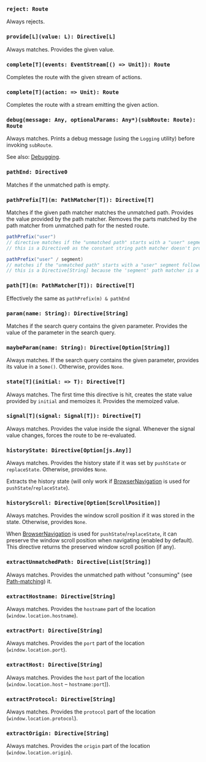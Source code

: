 ###  `reject: Route`

Always rejects.

###  `provide[L](value: L): Directive[L]`

Always matches.
Provides the given value.

###  `complete[T](events: EventStream[() => Unit]): Route`

Completes the route with the given stream of actions.

###  `complete[T](action: => Unit): Route`

Completes the route with a stream emitting the given action.

###  `debug(message: Any, optionalParams: Any*)(subRoute: Route): Route`

Always matches.
Prints a debug message (using the `Logging` utility) before invoking `subRoute`.

See also: [Debugging](/overview/debugging).

###  `pathEnd: Directive0`

Matches if the unmatched path is empty.

###  `pathPrefix[T](m: PathMatcher[T]): Directive[T]`

Matches if the given path matcher matches the unmatched path.
Provides the value provided by the path matcher.
Removes the parts matched by the path matcher from unmatched path for the nested route.

```scala
pathPrefix("user") 
// directive matches if the "unmatched path" starts with a "user" segment
// this is a Directive0 as the constant string path matcher doesn't provide a value

pathPrefix("user" / segment)
// matches if the "unmatched path" starts with a "user" segment followed by another segment
// this is a Directive[String] because the 'segment' path matcher is a PathMatcher[String] 
```

###  `path[T](m: PathMatcher[T]): Directive[T]`

Effectively the same as `pathPrefix(m) & pathEnd`

###  `param(name: String): Directive[String]`

Matches if the search query contains the given parameter.
Provides the value of the parameter in the search query.

###  `maybeParam(name: String): Directive[Option[String]]`

Always matches.
If the search query contains the given parameter, provides its value in a `Some()`. Otherwise, provides `None`.

###  `state[T](initial: => T): Directive[T]`

Always matches.
The first time this directive is hit, creates the state value provided by `initial` and memoizes it.
Provides the memoized value.

###  `signal[T](signal: Signal[T]): Directive[T]`

Always matches.
Provides the value inside the signal. Whenever the signal value changes, forces the route to be re-evaluated.

###  `historyState: Directive[Option[js.Any]]`

Always matches.
Provides the history state if it was set by `pushState` or `replaceState`. Otherwise, provides `None`.

Extracts the history state (will only work if [BrowserNavigation](/overview/navigation) is used for `pushState`/`replaceState`).

###  `historyScroll: Directive[Option[ScrollPosition]]`

Always matches.
Provides the window scroll position if it was stored in the state. Otherwise, provides `None`.

When [BrowserNavigation](/overview/navigation) is used for `pushState`/`replaceState`, it can preserve the window scroll position when navigating
(enabled by default). This directive returns the preserved window scroll position (if any).

###  `extractUnmatchedPath: Directive[List[String]]`

Always matches.
Provides the unmatched path without "consuming" (see [Path-matching](/overview/path-matcher)) it.

###  `extractHostname: Directive[String]`

Always matches.
Provides the `hostname` part of the location (`window.location.hostname`).

###  `extractPort: Directive[String]`

Always matches.
Provides the `port` part of the location (`window.location.port`).

###  `extractHost: Directive[String]`

Always matches.
Provides the `host` part of the location (`window.location.host` – `hostname:port`)).

###  `extractProtocol: Directive[String]`

Always matches.
Provides the `protocol` part of the location (`window.location.protocol`).

###  `extractOrigin: Directive[String]`

Always matches.
Provides the `origin` part of the location (`window.location.origin`).
